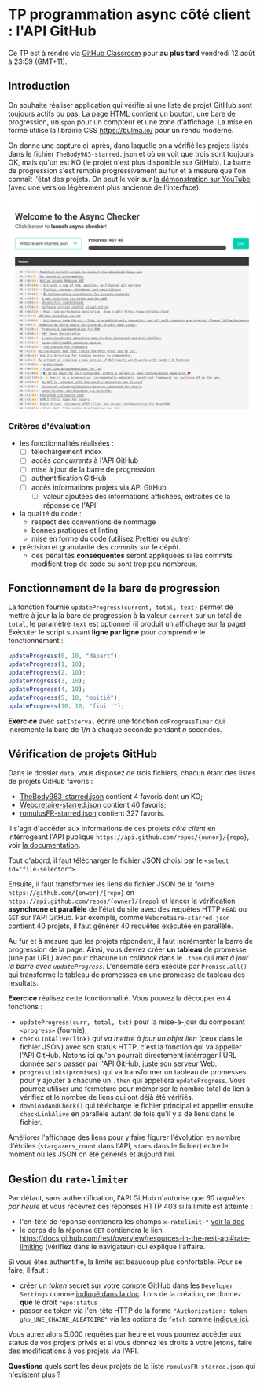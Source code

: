 # TP programmation async côté client : l'API GitHub

Ce TP est à rendre via [GitHub Classroom](https://classroom.github.com/a/1G3M537i) pour **au plus tard** vendredi 12 août à 23:59 (GMT+11).

## Introduction

On souhaite réaliser application qui vérifie si une liste de projet GitHub sont toujours actifs ou pas.
La page HTML contient un bouton, une bare de progression, un `span` pour un compteur et une zone d'affichage.
La mise en forme utilise la librairie CSS <https://bulma.io/> pour un rendu moderne.

On donne une capture ci-après, dans laquelle on a vérifié les projets listés dans le fichier `TheBody983-starred.json` et où on voit que trois sont toujours OK, mais qu'un est KO (le projet n'est plus disponible sur GitHub). La barre de progression s'est remplie progressivement au fur et à mesure que l'on connaît l'état des projets. On peut le voir sur [la démonstration sur YouTube](https://youtu.be/ya2Ju04_Q5M) (avec une version légèrement plus ancienne de l'interface).

![Screenshot appli](async-checker.png)

### Critères d'évaluation

- les fonctionnalités réalisées :
  - [ ] téléchargement index
  - [ ] accès _concurrents_ à l'API GitHub
  - [ ] mise à jour de la barre de progression
  - [ ] authentification GitHub
  - [ ] accès informations projets via API GitHub
    - [ ] valeur ajoutées des informations affichées, extraites de la réponse de l'API
- la qualité du code :
  - respect des conventions de nommage
  - bonnes pratiques et linting
  - mise en forme du code (utilisez [Prettier](https://marketplace.visualstudio.com/items?itemName=esbenp.prettier-vscode) ou autre)
- précision et granularité des _commits_ sur le dépôt.
  - des pénalités **conséquentes** seront appliquées si les commits modifient trop de code ou sont trop peu nombreux.

## Fonctionnement de la bare de progression

La fonction fournie `updateProgress(current, total, text)` permet de mettre à jour la la bare de progression à la valeur `current` sur un total de `total`, le paramètre `text` est optionnel (il produit un affichage sur la page)
Exécuter le script suivant **ligne par ligne** pour comprendre le fonctionnement :

```javascript
updateProgress(0, 10, "départ");
updateProgress(1, 10);
updateProgress(2, 10);
updateProgress(3, 10);
updateProgress(4, 10);
updateProgress(5, 10, "moitié");
updateProgress(10, 10, "fini !");
```

**Exercice** avec `setInterval` écrire une fonction `doProgressTimer` qui incremente la bare de $1/n$ à chaque seconde pendant $n$ secondes.

## Vérification de projets GitHub

Dans le dossier `data`, vous disposez de trois fichiers, chacun étant des listes de projets GitHub favoris :

- [TheBody983-starred.json](data/TheBody983-starred.json) contient 4 favoris dont un KO;
- [Webcretaire-starred.json](data/Webcretaire-starred.json) contient 40 favoris;
- [romulusFR-starred.json](data/romulusFR-starred.json) contient 327 favoris.

Il s'agit d'accéder aux informations de ces projets _côté client_ en intérrogeant l'API publique `https://api.github.com/repos/{owner}/{repo}`, voir [la documentation](https://docs.github.com/en/rest/reference/repos#get-a-repository).

Tout d'abord, il faut télécharger le fichier JSON choisi par le `<select id="file-selector">`.

Ensuite, il faut transformer les liens du fichier JSON de la forme `https://github.com/{onwer}/{repo}` en `https://api.github.com/repos/{owner}/{repo}` et lancer la vérification **asynchrone et parallèle** de l'état du site avec des requêtes HTTP `HEAD` ou `GET` sur l'API GitHub. Par exemple, comme `Webcretaire-starred.json` contient 40 projets, il faut générer 40 requêtes exécutée en parallèle.

Au fur et à mesure que les projets répondent, il faut incrémenter la barre de progression de la page. Ainsi, vous devrez créer **un tableau** de promesse (une par URL) avec pour chacune un _callback_ dans le `.then` qui _met à jour la barre avec `updateProgress`_. L'ensemble sera exécuté par `Promise.all()` qui transforme le tableau de promesses en une promesse de tableau des résultats.

**Exercice** réalisez cette fonctionnalité. Vous pouvez la découper en 4 fonctions :

- `updateProgress(curr, total, txt)` pour la mise-à-jour du composant `<progress>` (fournie);
- `checkLinkAlive(link)` _qui va mettre à jour un objet lien_ (ceux dans le fichier JSON) avec son status HTTP, c'est la fonction qui va appeller l'API GitHub. Notons ici qu'on pourrait directement intérroger l'URL donnée sans passer par l'API GitHub, juste son serveur Web.
- `progressLinks(promises)` qui va transformer un tableau de promesses pour y ajouter à chacune un `.then` qui appellera `updateProgress`. Vous pourrez utiliser une fermeture pour mémoriser le nombre total de lien à vérifiez et le nombre de liens qui ont déjà été vérifiés.
- `downloadAndCheck()` qui télécharge le fichier principal et appeller ensuite `checkLinkAlive` en parallèle autant de fois qu'il y a de liens dans le fichier.

Améliorer l'affichage des liens pour y faire figurer l'évolution en nombre d'étoiles (`stargazers_count` dans l'API, `stars` dans le fichier) entre le moment où les JSON on été générés et aujourd'hui.

## Gestion du `rate-limiter`

Par défaut, sans authentification, l'API GitHub n'autorise que _60 requêtes par heure_ et vous recevrez des réponses HTTP 403 si la limite est atteinte :

- l'en-tête de réponse contiendra les champs `x-ratelimit-*` [voir la doc](https://docs.github.com/en/rest/overview/resources-in-the-rest-api#rate-limit-http-headers)
- le corps de la réponse `GET` contiendra le lien <https://docs.github.com/rest/overview/resources-in-the-rest-api#rate-limiting> (vérifiez dans le navigateur) qui explique l'affaire.

Si vous êtes authentifié, la limite est beaucoup plus confortable. Pour se faire, il faut :

- créer un _token_ secret sur votre compte GitHub dans les `Developer Settings` comme [indiqué dans la doc](https://docs.github.com/en/authentication/keeping-your-account-and-data-secure/creating-a-personal-access-token). Lors de la création, ne donnez **que** le droit `repo:status`
- passer ce token via l'en-tête HTTP de la forme `"Authorization: token ghp_UNE_CHAINE_ALEATOIRE"` via les options de `fetch` comme [indiqué ici](https://docs.github.com/en/rest/guides/getting-started-with-the-rest-api#repositories).

Vous aurez alors 5.000 requêtes par heure et vous pourrez accéder aux status de vos projets privés et si vous donnez les droits à votre jetons, faire des modifications à vos projets via l'API.

**Questions** quels sont les deux projets de la liste `romulusFR-starred.json` qui n'existent plus ?
